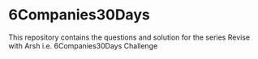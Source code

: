 # 6Companies30Days
This repository contains the questions and solution for the series Revise with Arsh i.e. 6Companies30Days Challenge
